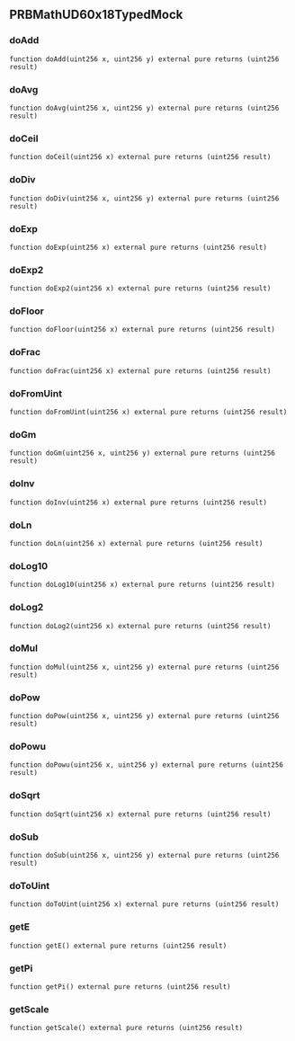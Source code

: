 
## PRBMathUD60x18TypedMock

### doAdd

```solidity
function doAdd(uint256 x, uint256 y) external pure returns (uint256 result)
```

### doAvg

```solidity
function doAvg(uint256 x, uint256 y) external pure returns (uint256 result)
```

### doCeil

```solidity
function doCeil(uint256 x) external pure returns (uint256 result)
```

### doDiv

```solidity
function doDiv(uint256 x, uint256 y) external pure returns (uint256 result)
```

### doExp

```solidity
function doExp(uint256 x) external pure returns (uint256 result)
```

### doExp2

```solidity
function doExp2(uint256 x) external pure returns (uint256 result)
```

### doFloor

```solidity
function doFloor(uint256 x) external pure returns (uint256 result)
```

### doFrac

```solidity
function doFrac(uint256 x) external pure returns (uint256 result)
```

### doFromUint

```solidity
function doFromUint(uint256 x) external pure returns (uint256 result)
```

### doGm

```solidity
function doGm(uint256 x, uint256 y) external pure returns (uint256 result)
```

### doInv

```solidity
function doInv(uint256 x) external pure returns (uint256 result)
```

### doLn

```solidity
function doLn(uint256 x) external pure returns (uint256 result)
```

### doLog10

```solidity
function doLog10(uint256 x) external pure returns (uint256 result)
```

### doLog2

```solidity
function doLog2(uint256 x) external pure returns (uint256 result)
```

### doMul

```solidity
function doMul(uint256 x, uint256 y) external pure returns (uint256 result)
```

### doPow

```solidity
function doPow(uint256 x, uint256 y) external pure returns (uint256 result)
```

### doPowu

```solidity
function doPowu(uint256 x, uint256 y) external pure returns (uint256 result)
```

### doSqrt

```solidity
function doSqrt(uint256 x) external pure returns (uint256 result)
```

### doSub

```solidity
function doSub(uint256 x, uint256 y) external pure returns (uint256 result)
```

### doToUint

```solidity
function doToUint(uint256 x) external pure returns (uint256 result)
```

### getE

```solidity
function getE() external pure returns (uint256 result)
```

### getPi

```solidity
function getPi() external pure returns (uint256 result)
```

### getScale

```solidity
function getScale() external pure returns (uint256 result)
```

